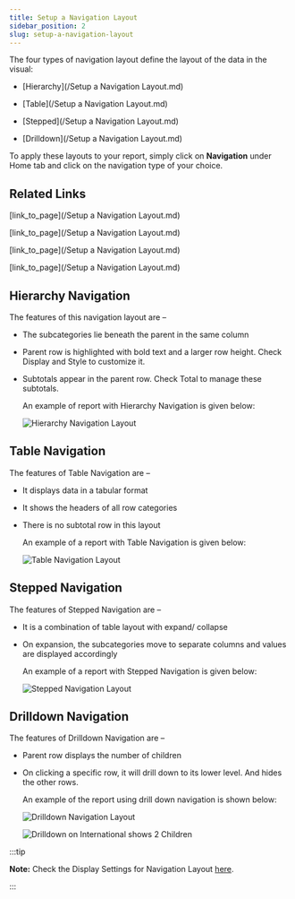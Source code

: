 ```yaml
---
title: Setup a Navigation Layout
sidebar_position: 2
slug: setup-a-navigation-layout
---
```




The four types of navigation layout define the layout of the data in the visual: 

- [Hierarchy](/Setup a Navigation Layout.md)

- [Table](/Setup a Navigation Layout.md)

- [Stepped](/Setup a Navigation Layout.md)

- [Drilldown](/Setup a Navigation Layout.md)

To apply these layouts to your report, simply click on **Navigation** under Home tab and click on the navigation type of your choice.

## Related Links

[link_to_page](/Setup a Navigation Layout.md)

[link_to_page](/Setup a Navigation Layout.md)

[link_to_page](/Setup a Navigation Layout.md)

[link_to_page](/Setup a Navigation Layout.md)


## **Hierarchy Navigation**


The features of this navigation layout are –

- The subcategories lie beneath the parent in the same column
- Parent row is highlighted with bold text and a larger row height. Check Display and Style to customize it.
- Subtotals appear in the parent row. Check Total to manage these subtotals.

	An example of report with Hierarchy Navigation is given below:


	![Hierarchy Navigation Layout](https://s3.us-west-2.amazonaws.com/secure.notion-static.com/f3a916e1-d666-4d00-b1a7-ff777cacbe0e/Untitled.png?X-Amz-Algorithm=AWS4-HMAC-SHA256&X-Amz-Content-Sha256=UNSIGNED-PAYLOAD&X-Amz-Credential=AKIAT73L2G45EIPT3X45%2F20220823%2Fus-west-2%2Fs3%2Faws4_request&X-Amz-Date=20220823T105347Z&X-Amz-Expires=3600&X-Amz-Signature=3979905b372cfa7096fc995c5fc4b464f9264790b26f25e2a18cf49cb9986ef0&X-Amz-SignedHeaders=host&x-id=GetObject)


## **Table Navigation**


The features of Table Navigation are –

- It displays data in a tabular format
- It shows the headers of all row categories
- There is no subtotal row in this layout

	An example of a report with Table Navigation is given below:


	![Table Navigation Layout](https://s3.us-west-2.amazonaws.com/secure.notion-static.com/60e18197-5123-40dd-a615-9fb8d810bbde/Untitled.png?X-Amz-Algorithm=AWS4-HMAC-SHA256&X-Amz-Content-Sha256=UNSIGNED-PAYLOAD&X-Amz-Credential=AKIAT73L2G45EIPT3X45%2F20220823%2Fus-west-2%2Fs3%2Faws4_request&X-Amz-Date=20220823T105347Z&X-Amz-Expires=3600&X-Amz-Signature=347fdd18d24c0fa35944c9dd9e76d6c37bb47ee4821d65b8740d7a425e91489e&X-Amz-SignedHeaders=host&x-id=GetObject)


## Stepped Navigation


The features of Stepped Navigation are –

- It is a combination of table layout with expand/ collapse
- On expansion, the subcategories move to separate columns and values are displayed accordingly

	An example of a report with Stepped Navigation is given below:


	![Stepped Navigation Layout](https://s3.us-west-2.amazonaws.com/secure.notion-static.com/b9844153-f388-41a3-a4ce-ae6c940a4ea5/Untitled.png?X-Amz-Algorithm=AWS4-HMAC-SHA256&X-Amz-Content-Sha256=UNSIGNED-PAYLOAD&X-Amz-Credential=AKIAT73L2G45EIPT3X45%2F20220823%2Fus-west-2%2Fs3%2Faws4_request&X-Amz-Date=20220823T105347Z&X-Amz-Expires=3600&X-Amz-Signature=cf186bcd1cdb849ac4b67b450960bcfe45ed6a8c2ee444935e95ff7accc00c10&X-Amz-SignedHeaders=host&x-id=GetObject)


## Drilldown Navigation


The features of Drilldown Navigation are –

- Parent row displays the number of children
- On clicking a specific row, it will drill down to its lower level. And hides the other rows.

	An example of the report using drill down navigation is shown below:


	![Drilldown Navigation Layout](https://s3.us-west-2.amazonaws.com/secure.notion-static.com/575eec49-35af-4bb3-b4d7-1e17785cf0c5/Untitled.png?X-Amz-Algorithm=AWS4-HMAC-SHA256&X-Amz-Content-Sha256=UNSIGNED-PAYLOAD&X-Amz-Credential=AKIAT73L2G45EIPT3X45%2F20220823%2Fus-west-2%2Fs3%2Faws4_request&X-Amz-Date=20220823T105348Z&X-Amz-Expires=3600&X-Amz-Signature=206f9676d5bb9a39f997bb4aa83c46b2161437b30624b96712740d5d1184f9a8&X-Amz-SignedHeaders=host&x-id=GetObject)


	![Drilldown on International shows 2 Children](https://s3.us-west-2.amazonaws.com/secure.notion-static.com/bc230b23-128d-4e7d-8b5b-141c5a190133/Untitled.png?X-Amz-Algorithm=AWS4-HMAC-SHA256&X-Amz-Content-Sha256=UNSIGNED-PAYLOAD&X-Amz-Credential=AKIAT73L2G45EIPT3X45%2F20220823%2Fus-west-2%2Fs3%2Faws4_request&X-Amz-Date=20220823T105348Z&X-Amz-Expires=3600&X-Amz-Signature=2aafe14771e5e15529638579780f461d2a0dfbb1f7bdec5e73880738928e9a36&X-Amz-SignedHeaders=host&x-id=GetObject)


:::tip

**Note:** Check the Display Settings for Navigation Layout [here](3b103cd8025f4b5994049e6508020396).

:::


